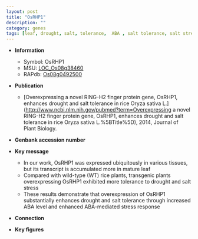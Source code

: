 ```yaml
---
layout: post
title: "OsRHP1"
description: ""
category: genes
tags: [leaf, drought, salt, tolerance,  ABA , salt tolerance, salt stress, stress, ABA, stress response]
---
```


* **Information**  
    + Symbol: OsRHP1  
    + MSU: [LOC_Os08g38460](http://rice.plantbiology.msu.edu/cgi-bin/ORF_infopage.cgi?orf=LOC_Os08g38460)  
    + RAPdb: [Os08g0492500](http://rapdb.dna.affrc.go.jp/viewer/gbrowse_details/irgsp1?name=Os08g0492500)  

* **Publication**  
    + [Overexpressing a novel RING-H2 finger protein gene, OsRHP1, enhances drought and salt tolerance in rice Oryza sativa L.](http://www.ncbi.nlm.nih.gov/pubmed?term=Overexpressing a novel RING-H2 finger protein gene, OsRHP1, enhances drought and salt tolerance in rice Oryza sativa L.%5BTitle%5D), 2014, Journal of Plant Biology.

* **Genbank accession number**  

* **Key message**  
    + In our work, OsRHP1 was expressed ubiquitously in various tissues, but its transcript is accumulated more in mature leaf
    + Compared with wild-type (WT) rice plants, transgenic plants overexpressing OsRHP1 exhibited more tolerance to drought and salt stress
    + These results demonstrate that overexpression of OsRHP1 substantially enhances drought and salt tolerance through increased ABA level and enhanced ABA-mediated stress response

* **Connection**  

* **Key figures**  


